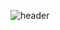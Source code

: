 ![header](https://capsule-render.vercel.app/api?type=venom&color=white&height=300&section=header&text=capsule%20render&fontSize=90)
